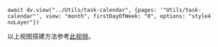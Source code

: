 ```dataviewjs
await dv.view("../Utils/task-calendar", {pages: '"Utils/task-calendar"', view: "month", firstDayOfWeek: "0", options: "style4 noLayer"})
```

以上视图搭建方法参考[此视频](https://www.bilibili.com/video/BV1ELY1eKEZr)。
